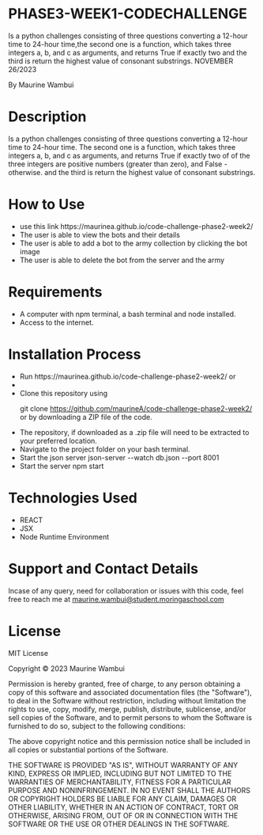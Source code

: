 # PHASE3-WEEK1-CODECHALLENGE

Is a python challenges consisting of three questions converting a 12-hour time to 24-hour time,the second one is a function, which takes three integers a, b, and c as arguments, and returns True if exactly two and the third is return the highest value of consonant substrings. NOVEMBER 26/2023

By Maurine Wambui

# Description

Is a python challenges consisting of three questions converting a 12-hour time to 24-hour time. The second one is a function, which takes three integers a, b, and c as arguments, and returns True if exactly two of of the three integers are positive numbers (greater than zero), and False - otherwise. and the third is return the highest value of consonant substrings.

# How to Use

<ul>
<li>use this link https://maurinea.github.io/code-challenge-phase2-week2/</li>
<li>The user is able to view the bots and their details</li>
<li>The user is able to add a bot to the army collection by clicking the bot image</li>
<li>The user is able to delete the bot from the server and the army</li>



</ul>

# Requirements

<ul>
<li>A computer with npm terminal, a bash terminal and node installed.</li>
<li>Access to the internet.</li>
</ul>

# Installation Process

<ul>
<li>Run https://maurinea.github.io/code-challenge-phase2-week2/  or<li>
<li>Clone this repository using

  git clone https://github.com/maurineA/code-challenge-phase2-week2/
or by downloading a ZIP file of the code.</li>
<li>The repository, if downloaded as a .zip file will need to be extracted to your preferred location.</li>
<li>Navigate to the project folder on your bash terminal.</li>
<li>Start the json server json-server --watch db.json --port 8001</li>
<li>Start the server npm start</li>
</ul>

  # Technologies Used
<ul>
<li>REACT</li>
<li>JSX</li>
<li>Node Runtime Environment</li>
</ul>


# Support and Contact Details

Incase of any query, need for collaboration or issues with this code, feel free to reach me at maurine.wambui@student.moringaschool.com

# License

MIT License

Copyright © 2023 Maurine Wambui 

Permission is hereby granted, free of charge, to any person obtaining a copy of this software and associated documentation files (the "Software"), to deal in the Software without restriction, including without limitation the rights to use, copy, modify, merge, publish, distribute, sublicense, and/or sell copies of the Software, and to permit persons to whom the Software is furnished to do so, subject to the following conditions:

The above copyright notice and this permission notice shall be included in all copies or substantial portions of the Software.

THE SOFTWARE IS PROVIDED "AS IS", WITHOUT WARRANTY OF ANY KIND, EXPRESS OR IMPLIED, INCLUDING BUT NOT LIMITED TO THE WARRANTIES OF MERCHANTABILITY, FITNESS FOR A PARTICULAR PURPOSE AND NONINFRINGEMENT. IN NO EVENT SHALL THE AUTHORS OR COPYRIGHT HOLDERS BE LIABLE FOR ANY CLAIM, DAMAGES OR OTHER LIABILITY, WHETHER IN AN ACTION OF CONTRACT, TORT OR OTHERWISE, ARISING FROM, OUT OF OR IN CONNECTION WITH THE SOFTWARE OR THE USE OR OTHER DEALINGS IN THE SOFTWARE.